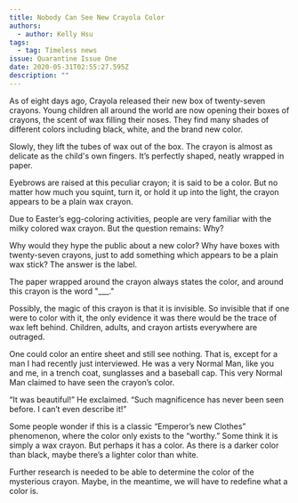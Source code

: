```yaml
---
title: Nobody Can See New Crayola Color
authors:
  - author: Kelly Hsu
tags:
  - tag: Timeless news
issue: Quarantine Issue One
date: 2020-05-31T02:55:27.595Z
description: ""
---
```

As of eight days ago, Crayola released their new box of twenty-seven crayons. Young children all around the world are now opening their boxes of crayons, the scent of wax filling their noses. They find many shades of different colors including black, white, and the brand new color.


Slowly, they lift the tubes of wax out of the box. The crayon is almost as delicate as the child's own fingers. It’s perfectly shaped, neatly wrapped in paper. 


Eyebrows are raised at this peculiar crayon; it is said to be a color. But no matter how much you squint, turn it, or hold it up into the light, the crayon appears to be a plain wax crayon. 


Due to Easter’s egg-coloring activities, people are very familiar with the milky colored wax crayon. But the question remains: Why?


Why would they hype the public about a new color? Why have boxes with twenty-seven crayons, just to add something which appears to be a plain wax stick?
The answer is the label. 


The paper wrapped around the crayon always states the color, and around this crayon is the word "___."


Possibly, the magic of this crayon is that it is invisible. So invisible that if one were to color with it, the only evidence it was there would be the trace of wax left behind. 
Children, adults, and crayon artists everywhere are outraged. 


One could color an entire sheet and still see nothing. That is, except for a man I had recently just interviewed. He was a very Normal Man, like you and me, in a trench coat, sunglasses and a baseball cap. This very Normal Man claimed to have seen the crayon’s color.


“It was beautiful!” He exclaimed. “Such magnificence has never been seen before. I can’t even describe it!”

Some people wonder if this is a classic “Emperor’s new Clothes” phenomenon, where the color only exists to the “worthy.” Some think it is simply a wax crayon.
But perhaps it has a color. As there is a darker color than black, maybe there’s a lighter color than white. 


Further research is needed to be able to determine the color of the mysterious crayon. Maybe, in the meantime, we will have to redefine what a color is.
